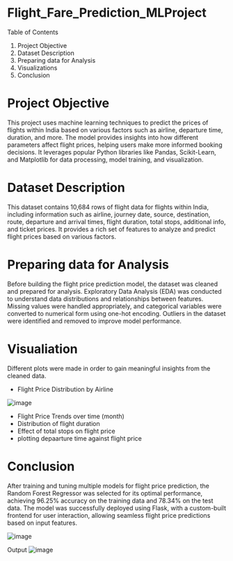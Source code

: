 # Flight_Fare_Prediction_MLProject
Table of Contents
1. Project Objective
2. Dataset Description
3. Preparing data for Analysis
4. Visualizations
5. Conclusion

# Project Objective
This project uses machine learning techniques to predict the prices of flights within India based on various factors such as airline, departure time, duration, and more. The model provides insights into how different parameters affect flight prices, helping users make more informed booking decisions. It leverages popular Python libraries like Pandas, Scikit-Learn, and Matplotlib for data processing, model training, and visualization.

# Dataset Description
This dataset contains 10,684 rows of flight data for flights within India, including information such as airline, journey date, source, destination, route, departure and arrival times, flight duration, total stops, additional info, and ticket prices. It provides a rich set of features to analyze and predict flight prices based on various factors.

# Preparing data for Analysis
Before building the flight price prediction model, the dataset was cleaned and prepared for analysis. Exploratory Data Analysis (EDA) was conducted to understand data distributions and relationships between features. Missing values were handled appropriately, and categorical variables were converted to numerical form using one-hot encoding. Outliers in the dataset were identified and removed to improve model performance.

# Visualiation 
Different plots were made in order to gain meaningful insights from the cleaned data.
- Flight Price Distribution by Airline

![image](https://github.com/user-attachments/assets/bc6dae3f-eec1-4575-8303-739e7b03b079)

- Flight Price Trends over time (month)
- Distribution of flight duration
- Effect of total stops on flight price
- plotting depaarture time against flight price 

# Conclusion
After training and tuning multiple models for flight price prediction, the Random Forest Regressor was selected for its optimal performance, achieving 96.25% accuracy on the training data and 78.34% on the test data. The model was successfully deployed using Flask, with a custom-built frontend for user interaction, allowing seamless flight price predictions based on input features.

![image](https://github.com/user-attachments/assets/491be902-781e-4c79-b7a1-e669f9c38351)

Output
![image](https://github.com/user-attachments/assets/9d251a94-33ec-4331-937b-6a4063ed91e6)
